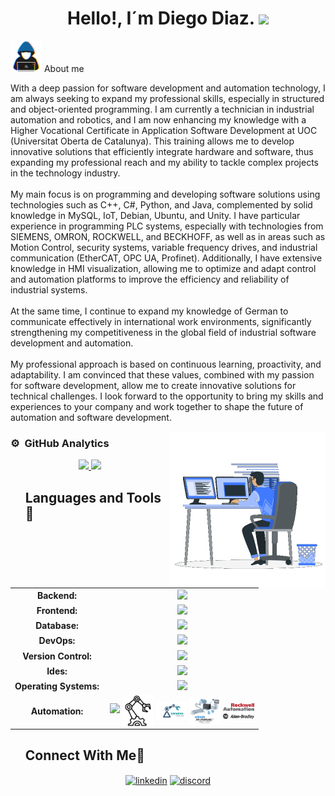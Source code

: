 <h1 align="center">Hello!, I´m Diego Diaz. <img src="https://media.giphy.com/media/hvRJCLFzcasrR4ia7z/giphy.gif" width="35"></h1>

</div>
<!-- <img src="https://i.imgur.com/weNbhGZ.png"> -->
<picture><img src="https://github.com/dadd86/dadd86/raw/main/Imagenes/about_me.gif" width="50px"></picture> About me
<div>
 <p>
With a deep passion for software development and automation technology, I am always seeking to expand my professional skills, especially in structured and object-oriented programming. I am currently a technician in industrial automation and robotics, and I am now enhancing my knowledge with a Higher Vocational Certificate in Application Software Development at UOC (Universitat Oberta de Catalunya). This training allows me to develop innovative solutions that efficiently integrate hardware and software, thus expanding my professional reach and my ability to tackle complex projects in the technology industry.<br /><br />My main focus is on programming and developing software solutions using technologies such as C++, C#, Python, and Java, complemented by solid knowledge in MySQL, IoT, Debian, Ubuntu, and Unity. I have particular experience in programming PLC systems, especially with technologies from SIEMENS, OMRON, ROCKWELL, and BECKHOFF, as well as in areas such as Motion Control, security systems, variable frequency drives, and industrial communication (EtherCAT, OPC UA, Profinet). Additionally, I have extensive knowledge in HMI visualization, allowing me to optimize and adapt control and automation platforms to improve the efficiency and reliability of industrial systems.<br /><br />At the same time, I continue to expand my knowledge of German to communicate effectively in international work environments, significantly strengthening my competitiveness in the global field of industrial software development and automation.<br /><br />My professional approach is based on continuous learning, proactivity, and adaptability. I am convinced that these values, combined with my passion for software development, allow me to create innovative solutions for technical challenges. I look forward to the opportunity to bring my skills and experiences to your company and work together to shape the future of automation and software development.
</h4>
</div>
<picture> <img align="right" src="https://github.com/dadd86/dadd86/raw/main/Imagenes/Right_Side.gif?raw=true" width = 250px></picture>




### ⚙️ &nbsp;GitHub Analytics
<p align="center">
<a href="https://github.com/AVS1508">
  <img height="180em" src="https://github-readme-stats-eight-theta.vercel.app/api?username=dadd86&show_icons=true&theme=algolia&include_all_commits=true&count_private=true"/>
  <img height="180em" src="https://github-readme-stats-eight-theta.vercel.app/api/top-langs/?username=dadd86&layout=compact&langs_count=8&theme=algolia"/>
</a>
</p>


<div id="user-content-toc">
 <ul align="left">
     <summary><h2>Languages and Tools🤝</h2></summary>
  </ul>
</div>

<table style="margin: auto; text-align: center;">
    <tr>
        <td style="font-weight: bold; padding-right: 10px; vertical-align: middle; border: none;">Backend:</td>
        <td><img height="40" src="https://skillicons.dev/icons?i=java,cs,python,maven,hibernate,nodejs"/></td>
    </tr>
    <tr>
        <td style="font-weight: bold; padding-right: 10px; vertical-align: middle;">Frontend:</td>
        <td><img height="40" src="https://skillicons.dev/icons?i=react,html,css,cpp,c,sass,js,ts"/></td>
    </tr>
    <tr>
        <td style="font-weight: bold; padding-right: 10px; vertical-align: middle; border: none;">Database:</td>
        <td><img height="40" src="https://skillicons.dev/icons?i=mysql"/></td>
    </tr>
    <tr>
        <td style="font-weight: bold; padding-right: 10px; vertical-align: middle; border: none;">DevOps:</td>
        <td><img height="40" src="https://skillicons.dev/icons?i=docker"/></td>
    </tr>
    <tr>
        <td style="font-weight: bold; padding-right: 10px; vertical-align: middle; border: none;">Version Control:</td>
        <td><img height="40" src="https://skillicons.dev/icons?i=git,github,gitlab"/></td>
    </tr>
    <tr>
        <td style="font-weight: bold; padding-right: 10px; vertical-align: middle; border: none;">Ides:</td>
        <td><img height="40" src="https://skillicons.dev/icons?i=vscode,unity,eclipse,visualstudio,idea,sublime"/></td>
    </tr>
    <tr>
        <td style="font-weight: bold; padding-right: 10px; vertical-align: middle; border: none;">Operating Systems:</td>
        <td><img height="40" src="https://skillicons.dev/icons?i=windows,ubuntu,debian,alpine"/></td>
    </tr>
    <tr>
        <td style="font-weight: bold; padding-right: 10px; vertical-align: middle; border: none;">Automation:</td>
        <td style="text-align: center;">
            <img height="40" src="https://skillicons.dev/icons?i=arduino,raspberrypi" />
            <picture><img src="https://github.com/dadd86/dadd86/raw/main/Imagenes/robotic.png" width="50px" style="vertical-align: middle;" /></picture>
            <picture><img src="https://github.com/dadd86/dadd86/raw/main/Imagenes/images.png" width="50px" style="vertical-align: middle;" /></picture>
            <picture><img src="https://github.com/dadd86/dadd86/raw/main/Imagenes/1512845393_sysmac.png" width="50px" style="vertical-align: middle;" /></picture>
            <picture><img src="https://github.com/dadd86/dadd86/raw/main/Imagenes/Allen-Bradley_logo.png" width="50px" style="vertical-align: middle;" /></picture>
        </td>
    </tr>
</table>



</div>
<!--  https://github.com/dadd86/dadd86/tree/main/Imagenes-->
<!-- Connect with me -->
<!--h2 without bottom border-->
<div id="user-content-toc">
  <ul align="left">
    <summary><h2>Connect With Me🤝</h2></summary>
  </ul>
</div>

<!--icons and links-->
<p align="center">
<a href="https://www.linkedin.com/in/diegoarmandodiaz" target="blank"><img align="center" src="https://user-images.githubusercontent.com/88904952/234979284-68c11d7f-1acc-4f0c-ac78-044e1037d7b0.png" alt="linkedin" height="50" width="50" /></a>
<a href="https://discordapp.com/users/dadd86_162804" target="blank"><img align="center" src="https://user-images.githubusercontent.com/88904952/234982627-019fd336-6248-453c-9b05-97c13fd1d207.png" alt="discord" height="50" width="50" /></a>
</p>
</div>

<!--
**dadd86/dadd86** is a ✨ _special_ ✨ repository because its `README.md` (this file) appears on your GitHub profile.

Here are some ideas to get you started:

- 🔭 I’m currently working on ...
- 🌱 I’m currently learning ...
- 👯 I’m looking to collaborate on ...
- 🤔 I’m looking for help with ...
- 💬 Ask me about ...
- 📫 How to reach me: ...
- 😄 Pronouns: ...
- ⚡ Fun fact: ...
-->
